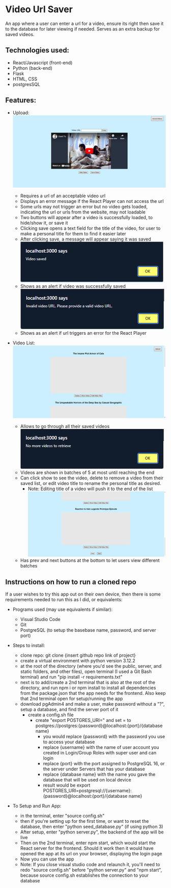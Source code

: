 # Video Url Saver
An app where a user can enter a url for a video, ensure its right then save it to the database for later viewing if needed. Serves as an extra backup for saved videos.

## Technologies used:
* React/Javascript (front-end)
* Python (back-end)
* Flask
* HTML, CSS
* postgresSQL

## Features:
* Upload:
![Upload Page](/src/static/upload_page.png)
    * Requires a url of an acceptable video url
    * Displays an error message if the React Player can not access the url
    * Some urls may not trigger an error but no video gets loaded, indicating the url or urls from the website, may not loadable
    * Two buttons will appear after a video is successfully loaded, to hide/show it, or save it
    * Clicking save opens a text field for the title of the video, for user to make a personal title for them to find it easier later
    * After clicking save, a message will appear saying it was saved
![Upload Success](/src/static/upload_success.png)
    * Shows as an alert if video was successfully saved
![Upload Video Error](/src/static/upload_error.png)
    * Shows as an alert if url triggers an error for the React Player

* Video List:
![Video List page](/src/static/videolist_top.png)
    * Allows to go through all their saved videos
![End of Video List](/src/static/videolist_end_of_list.png)
    * Videos are shown in batches of 5 at most until reaching the end
    * Can click show to see the video, delete to remove a video from their saved list, or edit video title to rename the personal title as desired.
        * Note: Editing title of a video will push it to the end of the list
![Video List Bottom](/src/static/videolist_bottom.png)
    * Has prev and next buttons at the bottom to let users view different batches

## Instructions on how to run a cloned repo
If a user wishes to try this app out on their own device, then there is some requirements needed to run this as I did, or equivalents:
* Programs used (may use equivalents if similar):
    * Visual Studio Code
    * Git
    * PostgreSQL (to setup the basebase name, password, and server port)

* Steps to install:
    * clone repo: git clone {insert github repo link of project}
    * create a virtual environment with python version 3.12.2 
    * at the root of the directory (where you'd see the public, server, and static folders, and other files), open terminal (I used a Git Bash terminal) and run "pip install -r requirements.txt"
    * next is to add/create a 2nd terminal that is also at the root of the directory, and run npm i or npm install to install all dependencies from the package.json that the app needs for the frontend. Also keep that 2nd terminal open for setup/running the app
    * download pgAdmin4 and make a user, make password without a "?", setup a database, and find the server port of it
        * create a config.sh file
            * create "export POSTGRES_URI=" and set = to postgres://postgres:{password}@localhost:{port}/{database name}
                * you would replace {password} with the password you use to access your database
                * replace {username} with the name of user account you created in Login/Group Roles with super user and can login
                * replace {port} with the port assigned to PostgreSQL 16, or the server under Servers that has your database
                * replace {database name} with the name you gave the database that will be used on local device
                * result would be export POSTGRES_URI=postgresql://{username}:{password}@localhost:{port}/{database name}

* To Setup and Run App:
    * in the terminal, enter "source config.sh"
    * then if you're setting up for the first time, or want to reset the database, then enter "python seed_database.py" (if using python 3)
    * After setup, enter "python server.py", the backend of the app will be live
    * Then on the 2nd terminal, enter npm start, which would start the React server for the frontend. Should it work then it would have opened the app at its url on your browser, displaying the login page
    * Now you can use the app
    * Note: If you close visual studio code and relaunch it, you'll need to redo "source config.sh" before "python server.py" and "npm start", because source config.sh establishes the connection to your database